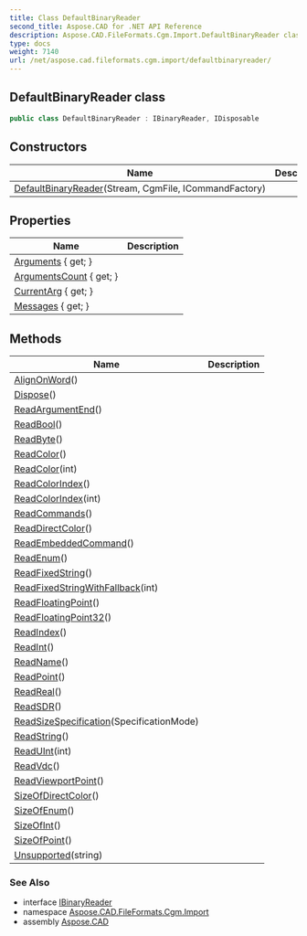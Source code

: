 ```yaml
---
title: Class DefaultBinaryReader
second_title: Aspose.CAD for .NET API Reference
description: Aspose.CAD.FileFormats.Cgm.Import.DefaultBinaryReader class. 
type: docs
weight: 7140
url: /net/aspose.cad.fileformats.cgm.import/defaultbinaryreader/
---
```

## DefaultBinaryReader class

```csharp
public class DefaultBinaryReader : IBinaryReader, IDisposable
```

## Constructors

| Name | Description |
| --- | --- |
| [DefaultBinaryReader](defaultbinaryreader/)(Stream, CgmFile, ICommandFactory) |  |

## Properties

| Name | Description |
| --- | --- |
| [Arguments](../../aspose.cad.fileformats.cgm.import/defaultbinaryreader/arguments/) { get; } |  |
| [ArgumentsCount](../../aspose.cad.fileformats.cgm.import/defaultbinaryreader/argumentscount/) { get; } |  |
| [CurrentArg](../../aspose.cad.fileformats.cgm.import/defaultbinaryreader/currentarg/) { get; } |  |
| [Messages](../../aspose.cad.fileformats.cgm.import/defaultbinaryreader/messages/) { get; } |  |

## Methods

| Name | Description |
| --- | --- |
| [AlignOnWord](../../aspose.cad.fileformats.cgm.import/defaultbinaryreader/alignonword/)() |  |
| [Dispose](../../aspose.cad.fileformats.cgm.import/defaultbinaryreader/dispose/)() |  |
| [ReadArgumentEnd](../../aspose.cad.fileformats.cgm.import/defaultbinaryreader/readargumentend/)() |  |
| [ReadBool](../../aspose.cad.fileformats.cgm.import/defaultbinaryreader/readbool/)() |  |
| [ReadByte](../../aspose.cad.fileformats.cgm.import/defaultbinaryreader/readbyte/)() |  |
| [ReadColor](../../aspose.cad.fileformats.cgm.import/defaultbinaryreader/readcolor/#readcolor)() |  |
| [ReadColor](../../aspose.cad.fileformats.cgm.import/defaultbinaryreader/readcolor/#readcolor_1)(int) |  |
| [ReadColorIndex](../../aspose.cad.fileformats.cgm.import/defaultbinaryreader/readcolorindex/#readcolorindex)() |  |
| [ReadColorIndex](../../aspose.cad.fileformats.cgm.import/defaultbinaryreader/readcolorindex/#readcolorindex_1)(int) |  |
| [ReadCommands](../../aspose.cad.fileformats.cgm.import/defaultbinaryreader/readcommands/)() |  |
| [ReadDirectColor](../../aspose.cad.fileformats.cgm.import/defaultbinaryreader/readdirectcolor/)() |  |
| [ReadEmbeddedCommand](../../aspose.cad.fileformats.cgm.import/defaultbinaryreader/readembeddedcommand/)() |  |
| [ReadEnum](../../aspose.cad.fileformats.cgm.import/defaultbinaryreader/readenum/)() |  |
| [ReadFixedString](../../aspose.cad.fileformats.cgm.import/defaultbinaryreader/readfixedstring/)() |  |
| [ReadFixedStringWithFallback](../../aspose.cad.fileformats.cgm.import/defaultbinaryreader/readfixedstringwithfallback/)(int) |  |
| [ReadFloatingPoint](../../aspose.cad.fileformats.cgm.import/defaultbinaryreader/readfloatingpoint/)() |  |
| [ReadFloatingPoint32](../../aspose.cad.fileformats.cgm.import/defaultbinaryreader/readfloatingpoint32/)() |  |
| [ReadIndex](../../aspose.cad.fileformats.cgm.import/defaultbinaryreader/readindex/)() |  |
| [ReadInt](../../aspose.cad.fileformats.cgm.import/defaultbinaryreader/readint/)() |  |
| [ReadName](../../aspose.cad.fileformats.cgm.import/defaultbinaryreader/readname/)() |  |
| [ReadPoint](../../aspose.cad.fileformats.cgm.import/defaultbinaryreader/readpoint/)() |  |
| [ReadReal](../../aspose.cad.fileformats.cgm.import/defaultbinaryreader/readreal/)() |  |
| [ReadSDR](../../aspose.cad.fileformats.cgm.import/defaultbinaryreader/readsdr/)() |  |
| [ReadSizeSpecification](../../aspose.cad.fileformats.cgm.import/defaultbinaryreader/readsizespecification/)(SpecificationMode) |  |
| [ReadString](../../aspose.cad.fileformats.cgm.import/defaultbinaryreader/readstring/)() |  |
| [ReadUInt](../../aspose.cad.fileformats.cgm.import/defaultbinaryreader/readuint/)(int) |  |
| [ReadVdc](../../aspose.cad.fileformats.cgm.import/defaultbinaryreader/readvdc/)() |  |
| [ReadViewportPoint](../../aspose.cad.fileformats.cgm.import/defaultbinaryreader/readviewportpoint/)() |  |
| [SizeOfDirectColor](../../aspose.cad.fileformats.cgm.import/defaultbinaryreader/sizeofdirectcolor/)() |  |
| [SizeOfEnum](../../aspose.cad.fileformats.cgm.import/defaultbinaryreader/sizeofenum/)() |  |
| [SizeOfInt](../../aspose.cad.fileformats.cgm.import/defaultbinaryreader/sizeofint/)() |  |
| [SizeOfPoint](../../aspose.cad.fileformats.cgm.import/defaultbinaryreader/sizeofpoint/)() |  |
| [Unsupported](../../aspose.cad.fileformats.cgm.import/defaultbinaryreader/unsupported/)(string) |  |

### See Also

* interface [IBinaryReader](../../aspose.cad.fileformats.cgm/ibinaryreader/)
* namespace [Aspose.CAD.FileFormats.Cgm.Import](../../aspose.cad.fileformats.cgm.import/)
* assembly [Aspose.CAD](../../)


